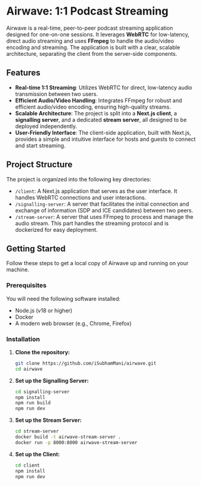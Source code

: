 # Airwave: 1:1 Podcast Streaming

Airwave is a real-time, peer-to-peer podcast streaming application designed for one-on-one sessions. It leverages **WebRTC** for low-latency, direct audio streaming and uses **FFmpeg** to handle the audio/video encoding and streaming. The application is built with a clear, scalable architecture, separating the client from the server-side components.

## Features

- **Real-time 1:1 Streaming**: Utilizes WebRTC for direct, low-latency audio transmission between two users.
- **Efficient Audio/Video Handling**: Integrates FFmpeg for robust and efficient audio/video encoding, ensuring high-quality streams.
- **Scalable Architecture**: The project is split into a **Next.js client**, a **signalling server**, and a dedicated **stream server**, all designed to be deployed independently.
- **User-Friendly Interface**: The client-side application, built with Next.js, provides a simple and intuitive interface for hosts and guests to connect and start streaming.

## Project Structure

The project is organized into the following key directories:

- `/client`: A Next.js application that serves as the user interface. It handles WebRTC connections and user interactions.
- `/signalling-server`: A server that facilitates the initial connection and exchange of information (SDP and ICE candidates) between two peers.
- `/stream-server`: A server that uses FFmpeg to process and manage the audio stream. This part handles the streaming protocol and is dockerized for easy deployment.

## Getting Started

Follow these steps to get a local copy of Airwave up and running on your machine.

### Prerequisites

You will need the following software installed:

- Node.js (v18 or higher)
- Docker
- A modern web browser (e.g., Chrome, Firefox)

### Installation

1. **Clone the repository:**
   ```bash
   git clone https://github.com/iSubhamMani/airwave.git
   cd airwave
   ```
2. **Set up the Signalling Server:**
   ```bash
   cd signalling-server
   npm install
   npm run build
   npm run dev
   ```
3. **Set up the Stream Server:**
   ```bash
   cd stream-server
   docker build -t airwave-stream-server .
   docker run -p 8000:8000 airwave-stream-server
   ```
4. **Set up the Client:**
   ```bash
   cd client
   npm install
   npm run dev
   ```
